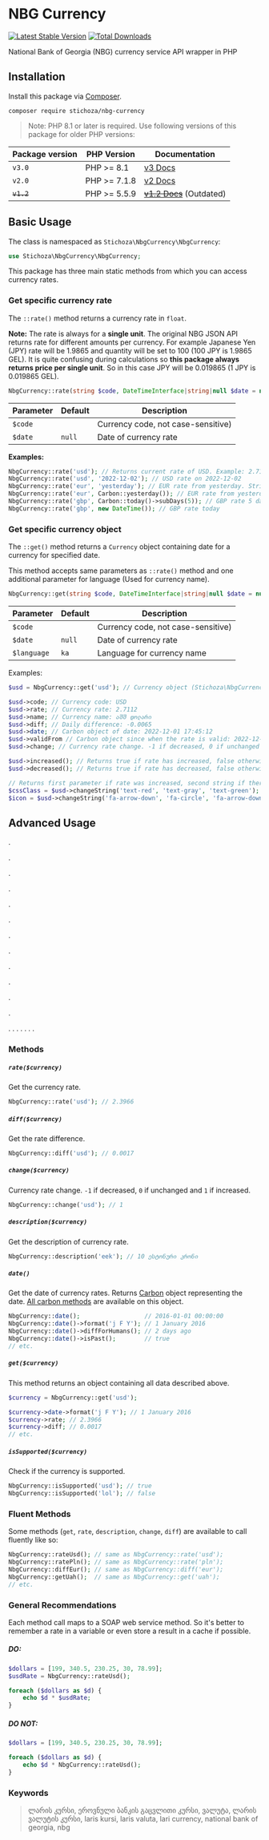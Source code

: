 # NBG Currency

[![Latest Stable Version](https://img.shields.io/packagist/v/Stichoza/nbg-currency.svg)](https://packagist.org/packages/stichoza/nbg-currency) [![Total Downloads](https://img.shields.io/packagist/dt/Stichoza/nbg-currency.svg)](https://packagist.org/packages/stichoza/nbg-currency)

National Bank of Georgia (NBG) currency service API wrapper in PHP

## Installation

Install this package via [Composer](https://getcomposer.org/).

```
composer require stichoza/nbg-currency
```
> Note: PHP 8.1 or later is required. Use following versions of this package for older PHP versions:

| Package version | PHP Version  | Documentation                                                                              |
|-----------------|--------------|--------------------------------------------------------------------------------------------|
| `v3.0`          | PHP >= 8.1   | [v3 Docs](#nbg-currency)                                                                   |
| `v2.0`          | PHP >= 7.1.8 | [v2 Docs](https://github.com/Stichoza/nbg-currency/tree/2.0#nbg-currency)                  |
| ~~`v1.2`~~      | PHP >= 5.5.9 | ~~[v1.2 Docs](https://github.com/Stichoza/nbg-currency/tree/1.2#nbg-currency)~~ (Outdated) |

## Basic Usage

The class is namespaced as `Stichoza\NbgCurrency\NbgCurrency`:

```php
use Stichoza\NbgCurrency\NbgCurrency;
```

This package has three main static methods from which you can access currency rates.

### Get specific currency rate

The `::rate()` method returns a currency rate in `float`.

**Note:** The rate is always for a **single unit**. The original NBG JSON API returns rate for different amounts per currency. For example Japanese Yen (JPY) rate will be 1.9865 and quantity will be set to 100 (100 JPY is 1.9865 GEL). It is quite confusing during calculations so **this package always returns price per single unit**. So in this case JPY will be 0.019865 (1 JPY is 0.019865 GEL).

```php
NbgCurrency::rate(string $code, DateTimeInterface|string|null $date = null): float
```

| Parameter | Default | Description                        |
|-----------|---------|------------------------------------|
| `$code`   |         | Currency code, not case-sensitive) |
| `$date`   | `null`  | Date of currency rate              |

**Examples:**

```php
NbgCurrency::rate('usd'); // Returns current rate of USD. Example: 2.7177
NbgCurrency::rate('usd', '2022-12-02'); // USD rate on 2022-12-02
NbgCurrency::rate('eur', 'yesterday'); // EUR rate from yesterday. Strings are parsed via Carbon::parse()
NbgCurrency::rate('eur', Carbon::yesterday()); // EUR rate from yesterday
NbgCurrency::rate('gbp', Carbon::today()->subDays(5)); // GBP rate 5 days ago
NbgCurrency::rate('gbp', new DateTime()); // GBP rate today
```

### Get specific currency object

The `::get()` method returns a `Currency` object containing date for a currency for specified date.

This method accepts same parameters as `::rate()` method and one additional parameter for language (Used for currency name).

```php
NbgCurrency::get(string $code, DateTimeInterface|string|null $date = null, string $language = 'ka'): Currency
```

| Parameter   | Default | Description                        |
|-------------|---------|------------------------------------|
| `$code`     |         | Currency code, not case-sensitive) |
| `$date`     | `null`  | Date of currency rate              |
| `$language` | `ka`    | Language for currency name         |

Examples:

```php
$usd = NbgCurrency::get('usd'); // Currency object (Stichoza\NbgCurrency\Data\Currency)

$usd->code; // Currency code: USD
$usd->rate; // Currency rate: 2.7112
$usd->name; // Currency name: აშშ დოლარი
$usd->diff; // Daily difference: -0.0065
$usd->date; // Carbon object of date: 2022-12-01 17:45:12
$usd->validFrom // Carbon object since when the rate is valid: 2022-12-02 00:00:00
$usd->change; // Currency rate change. -1 if decreased, 0 if unchanged and 1 if increased.

$usd->increased(); // Returns true if rate has increased, false otherwise.
$usd->decreased(); // Returns true if rate has decreased, false otherwise.

// Returns first parameter if rate was increased, second string if there was no change and third string if the rate went up.
$cssClass = $usd->changeString('text-red', 'text-gray', 'text-green');
$icon = $usd->changeString('fa-arrow-down', 'fa-circle', 'fa-arrow-down');
```

## Advanced Usage





.

.

.

.

.

.

.

.

.

.

.

.

.
.
.
.
.
.
.



### Methods

##### `rate($currency)`

Get the currency rate.

```php
NbgCurrency::rate('usd'); // 2.3966
```

##### `diff($currency)`

Get the rate difference.

```php
NbgCurrency::diff('usd'); // 0.0017
```

##### `change($currency)`

Currency rate change. `-1` if decreased, `0` if unchanged and `1` if increased.

```php
NbgCurrency::change('usd'); // 1
```

##### `description($currency)`

Get the description of currency rate.

```php
NbgCurrency::description('eek'); // 10 ესტონური კრონი
```

##### `date()`

Get the date of currency rates. Returns [Carbon](http://carbon.nesbot.com) object representing the date. [All carbon methods](http://carbon.nesbot.com/docs/#api-difference) are available on this object.

```php
NbgCurrency::date();                  // 2016-01-01 00:00:00
NbgCurrency::date()->format('j F Y'); // 1 January 2016
NbgCurrency::date()->diffForHumans(); // 2 days ago
NbgCurrency::date()->isPast();        // true
// etc.
```

##### `get($currency)`

This method returns an object containing all data described above.

```php
$currency = NbgCurrency::get('usd');

$currency->date->format('j F Y'); // 1 January 2016
$currency->rate; // 2.3966
$currency->diff; // 0.0017
// etc.
```

##### `isSupported($currency)`

Check if the currency is supported.

```php
NbgCurrency::isSupported('usd'); // true
NbgCurrency::isSupported('lol'); // false
```

### Fluent Methods

Some methods (`get`, `rate`, `description`, `change`, `diff`) are available to call fluently like so:

```php
NbgCurrency::rateUsd(); // same as NbgCurrency::rate('usd');
NbgCurrency::ratePln(); // same as NbgCurrency::rate('pln');
NbgCurrency::diffEur(); // same as NbgCurrency::diff('eur');
NbgCurrency::getUah();  // same as NbgCurrency::get('uah');
// etc.
```

### General Recommendations

Each method call maps to a SOAP web service method. So it's better to remember a rate in a variable or even store a result in a cache if possible.

##### DO:
```php
$dollars = [199, 340.5, 230.25, 30, 78.99];
$usdRate = NbgCurrency::rateUsd();

foreach ($dollars as $d) {
	echo $d * $usdRate;
}
```

##### DO NOT:

```php
$dollars = [199, 340.5, 230.25, 30, 78.99];

foreach ($dollars as $d) {
	echo $d * NbgCurrency::rateUsd();
}
```

### Keywords

> ლარის კურსი, ეროვნული ბანკის გაცვლითი კურსი, ვალუტა, ლარის ვალუტის კურსი, laris kursi, laris valuta, lari currency, national bank of georgia, nbg
